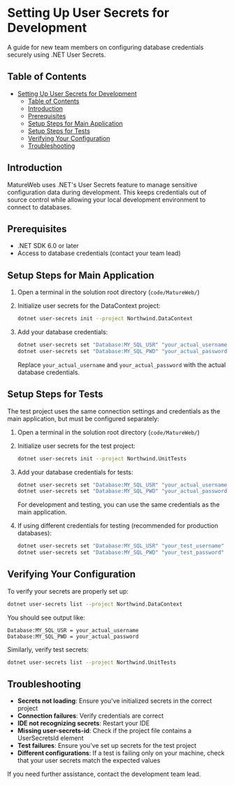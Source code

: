 # Setting Up User Secrets for Development

A guide for new team members on configuring database credentials securely using .NET User Secrets.

## Table of Contents

- [Setting Up User Secrets for Development](#setting-up-user-secrets-for-development)
  - [Table of Contents](#table-of-contents)
  - [Introduction](#introduction)
  - [Prerequisites](#prerequisites)
  - [Setup Steps for Main Application](#setup-steps-for-main-application)
  - [Setup Steps for Tests](#setup-steps-for-tests)
  - [Verifying Your Configuration](#verifying-your-configuration)
  - [Troubleshooting](#troubleshooting)

## Introduction

MatureWeb uses .NET's User Secrets feature to manage sensitive configuration data during
development. This keeps credentials out of source control while allowing your local development
environment to connect to databases.

## Prerequisites

- .NET SDK 6.0 or later
- Access to database credentials (contact your team lead)

## Setup Steps for Main Application

1. Open a terminal in the solution root directory (`code/MatureWeb/`)

2. Initialize user secrets for the DataContext project:

   ```bash
   dotnet user-secrets init --project Northwind.DataContext
   ```

3. Add your database credentials:

   ```bash
   dotnet user-secrets set "Database:MY_SQL_USR" "your_actual_username" --project Northwind.DataContext
   dotnet user-secrets set "Database:MY_SQL_PWD" "your_actual_password" --project Northwind.DataContext
   ```

   Replace `your_actual_username` and `your_actual_password` with the actual database credentials.

## Setup Steps for Tests

The test project uses the same connection settings and credentials as the main application, but must be configured separately:

1. Open a terminal in the solution root directory (`code/MatureWeb/`)

2. Initialize user secrets for the test project:

   ```bash
   dotnet user-secrets init --project Northwind.UnitTests
   ```

3. Add your database credentials for tests:

   ```bash
   dotnet user-secrets set "Database:MY_SQL_USR" "your_actual_username" --project Northwind.UnitTests
   dotnet user-secrets set "Database:MY_SQL_PWD" "your_actual_password" --project Northwind.UnitTests
   ```

   For development and testing, you can use the same credentials as the main application.

4. If using different credentials for testing (recommended for production databases):

   ```bash
   dotnet user-secrets set "Database:MY_SQL_USR" "your_test_username" --project Northwind.UnitTests
   dotnet user-secrets set "Database:MY_SQL_PWD" "your_test_password" --project Northwind.UnitTests
   ```

## Verifying Your Configuration

To verify your secrets are properly set up:

```bash
dotnet user-secrets list --project Northwind.DataContext
```

You should see output like:

```
Database:MY_SQL_USR = your_actual_username
Database:MY_SQL_PWD = your_actual_password
```

Similarly, verify test secrets:

```bash
dotnet user-secrets list --project Northwind.UnitTests
```

## Troubleshooting

- **Secrets not loading**: Ensure you've initialized secrets in the correct project
- **Connection failures**: Verify credentials are correct
- **IDE not recognizing secrets**: Restart your IDE
- **Missing user-secrets-id**: Check if the project file contains a UserSecretsId element
- **Test failures**: Ensure you've set up secrets for the test project
- **Different configurations**: If a test is failing only on your machine, check that your user
  secrets match the expected values

If you need further assistance, contact the development team lead.